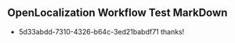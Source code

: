 ## OpenLocalization Workflow Test MarkDown
* 5d33abdd-7310-4326-b64c-3ed21babdf71 thanks!

<!--HONumber=Aug16_HO4-->


